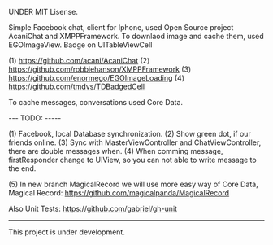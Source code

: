 
UNDER MIT Lisense.

Simple Facebook chat, client for Iphone, 
used Open Source project AcaniChat and XMPPFramework.
To downlaod image and cache them, used EGOImageView.
Badge on UITableViewCell

(1) https://github.com/acani/AcaniChat
(2) https://github.com/robbiehanson/XMPPFramework
(3) https://github.com/enormego/EGOImageLoading
(4) https://github.com/tmdvs/TDBadgedCell

To cache messages, conversations used Core Data.

--- TODO: -----

(1) Facebook, local Database synchronization.
(2) Show green dot, if our friends online.
(3) Sync with MasterViewController and ChatViewController, there are double messages when.
(4) When comming message, firstResponder change to UIView, so you can not able to write message to the end.


(5) In new branch MagicalRecord we will use more easy way of Core Data,
Magical Record:   https://github.com/magicalpanda/MagicalRecord

Also
Unit Tests: https://github.com/gabriel/gh-unit


------
This project is under development.


